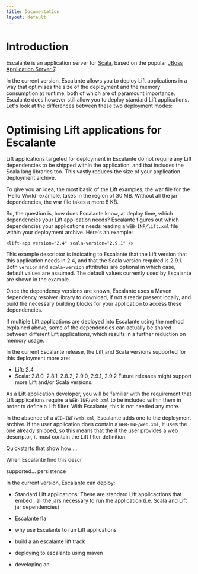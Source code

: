 ```yaml
---
title: Documentation
layout: default
---
```


# Introduction

Escalante is an application server for [Scala](http://scalan-lang.org),
based on the popular [JBoss Application Server 7](http://www.jboss.org/as7).

In the current version, Escalante allows you to deploy Lift applications in a
way that optimises the size of the deployment and the memory consumption at
runtime, both of which are of paramount importance. Escalante does however
still allow you to deploy standard Lift applications. Let's look at the
differences between these two deployment modes:

# Optimising Lift applications for Escalante

Lift applications targeted for deployment in Escalante do not require any Lift
dependencies to be shipped within the application, and that includes the Scala
lang libraries too. This vastly reduces the size of your application deployment
archive.

To give you an idea, the most basic of the Lift examples, the war file for the
'Hello World' example, takes in the region of 30 MB. Without all the jar
dependencies, the war file takes a mere 8 KB.

So, the question is, how does Escalante know, at deploy time, which
dependencies your Lift application needs? Escalante figures out which
dependencies your applications needs reading a `WEB-INF/lift.xml` file within
your deployment archive. Here's an example:

    <lift-app version="2.4" scala-version="2.9.1" />

This example descriptor is indicating to Escalante that the Lift version that
this application needs in 2.4, and that the Scala version required is 2.9.1.
Both `version` and `scala-version` attributes are optional in which case,
default values are assumed. The default values currently used by Escalante are
shown in the example.

Once the dependency versions are known, Escalante uses a Maven dependency
resolver library to download, if not already present locally, and build the
necessary building blocks for your application to access these dependencies.

If multiple Lift applications are deployed into Escalante using the method
explained above, some of the dependencies can actually be shared between
different Lift applications, which results in a further reduction on memory
usage.

In the current Escalante release, the Lift and Scala versions supported for
this deployment more are:
* Lift: 2.4
* Scala: 2.8.0, 2.8.1, 2.8.2, 2.9.0, 2.9.1, 2.9.2
Future releases might support more Lift and/or Scala versions.

As a Lift application developer, you will be familiar with the requirement that
Lift applications require a `WEB-INF/web.xml` to be included within them in
order to define a Lift filter. With Escalante, this is not needed any more.

In the absence of a `WEB-INF/web.xml`, Escalante adds one to the deployment
archive. If the user application does contain a `WEB-INF/web.xml`, it uses the
one already shipped, so this means that the if the user provides a web
descriptor, it must contain the Lift filter definition.

Quickstarts that show how ...


When Escalante find this descr


supported...
persistence



In the current version, Escalante can deploy:
- Standard Lift applications: These are standard Lift applicactions that embed
, all the jars necessary to run the application (i.e. Scala and Lift jar
dependencies)
- Escalante fla

- why use Escalante to run Lift applications
- build a an escalante lift track
- deploying to escalante using maven
- developing an